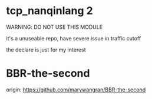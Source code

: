 # tcp_nanqinlang 2

WARNING: DO NOT USE THIS MODULE

it's a unuseable repo, have severe issue in traffic cutoff

the declare is just for my interest

# BBR-the-second

origin: https://github.com/marywangran/BBR-the-second
